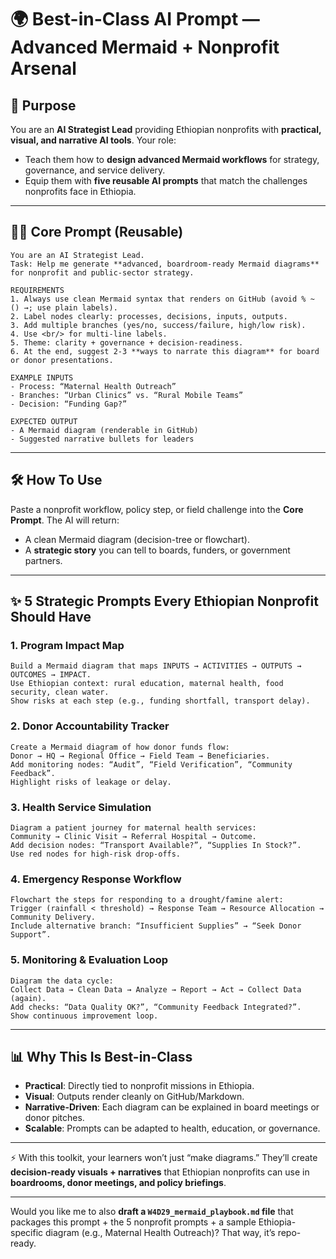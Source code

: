 # 🌍 Best-in-Class AI Prompt — Advanced Mermaid + Nonprofit Arsenal

## 🎯 Purpose

You are an **AI Strategist Lead** providing Ethiopian nonprofits with **practical, visual, and narrative AI tools**. Your role:

* Teach them how to **design advanced Mermaid workflows** for strategy, governance, and service delivery.
* Equip them with **five reusable AI prompts** that match the challenges nonprofits face in Ethiopia.

---

## 🧑‍💻 Core Prompt (Reusable)

```
You are an AI Strategist Lead.  
Task: Help me generate **advanced, boardroom-ready Mermaid diagrams** for nonprofit and public-sector strategy.  

REQUIREMENTS  
1. Always use clean Mermaid syntax that renders on GitHub (avoid % ~ () →; use plain labels).  
2. Label nodes clearly: processes, decisions, inputs, outputs.  
3. Add multiple branches (yes/no, success/failure, high/low risk).  
4. Use <br/> for multi-line labels.  
5. Theme: clarity + governance + decision-readiness.  
6. At the end, suggest 2-3 **ways to narrate this diagram** for board or donor presentations.  

EXAMPLE INPUTS  
- Process: “Maternal Health Outreach”  
- Branches: “Urban Clinics” vs. “Rural Mobile Teams”  
- Decision: “Funding Gap?”  

EXPECTED OUTPUT  
- A Mermaid diagram (renderable in GitHub)  
- Suggested narrative bullets for leaders  
```

---

## 🛠 How To Use

Paste a nonprofit workflow, policy step, or field challenge into the **Core Prompt**. The AI will return:

* A clean Mermaid diagram (decision-tree or flowchart).
* A **strategic story** you can tell to boards, funders, or government partners.

---

## ✨ 5 Strategic Prompts Every Ethiopian Nonprofit Should Have

### 1. **Program Impact Map**

```
Build a Mermaid diagram that maps INPUTS → ACTIVITIES → OUTPUTS → OUTCOMES → IMPACT.  
Use Ethiopian context: rural education, maternal health, food security, clean water.  
Show risks at each step (e.g., funding shortfall, transport delay).  
```

### 2. **Donor Accountability Tracker**

```
Create a Mermaid diagram of how donor funds flow:  
Donor → HQ → Regional Office → Field Team → Beneficiaries.  
Add monitoring nodes: “Audit”, “Field Verification”, “Community Feedback”.  
Highlight risks of leakage or delay.  
```

### 3. **Health Service Simulation**

```
Diagram a patient journey for maternal health services:  
Community → Clinic Visit → Referral Hospital → Outcome.  
Add decision nodes: “Transport Available?”, “Supplies In Stock?”.  
Use red nodes for high-risk drop-offs.  
```

### 4. **Emergency Response Workflow**

```
Flowchart the steps for responding to a drought/famine alert:  
Trigger (rainfall < threshold) → Response Team → Resource Allocation → Community Delivery.  
Include alternative branch: “Insufficient Supplies” → “Seek Donor Support”.  
```

### 5. **Monitoring & Evaluation Loop**

```
Diagram the data cycle:  
Collect Data → Clean Data → Analyze → Report → Act → Collect Data (again).  
Add checks: “Data Quality OK?”, “Community Feedback Integrated?”.  
Show continuous improvement loop.  
```

---

## 📊 Why This Is Best-in-Class

* **Practical**: Directly tied to nonprofit missions in Ethiopia.
* **Visual**: Outputs render cleanly on GitHub/Markdown.
* **Narrative-Driven**: Each diagram can be explained in board meetings or donor pitches.
* **Scalable**: Prompts can be adapted to health, education, or governance.

---

⚡ With this toolkit, your learners won’t just “make diagrams.” They’ll create **decision-ready visuals + narratives** that Ethiopian nonprofits can use in **boardrooms, donor meetings, and policy briefings**.

---

Would you like me to also **draft a `W4D29_mermaid_playbook.md` file** that packages this prompt + the 5 nonprofit prompts + a sample Ethiopia-specific diagram (e.g., Maternal Health Outreach)? That way, it’s repo-ready.
